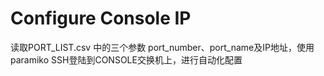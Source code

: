 # Configure Console IP



读取PORT_LIST.csv 中的三个参数 port_number、port_name及IP地址，使用paramiko SSH登陆到CONSOLE交换机上，进行自动化配置